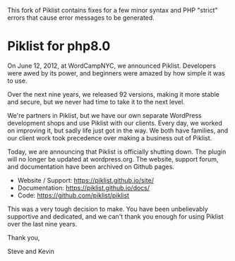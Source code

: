This fork of Piklist contains fixes for a few minor syntax and PHP "strict" errors that cause error messages to be generated. 

# Piklist for php8.0

On June 12, 2012, at WordCampNYC, we announced Piklist. Developers were awed by its power, and beginners were amazed by how simple it was to use.

Over the next nine years, we released 92 versions, making it more stable and secure, but we never had time to take it to the next level.

We're partners in Piklist, but we have our own separate WordPress development shops and use Piklist with our clients. Every day, we worked on improving it, but sadly life just got in the way. We both have families, and our client work took precedence over making a business out of Piklist. 

Today, we are announcing that Piklist is officially shutting down. The plugin will no longer be updated at wordpress.org. The website, support forum, and documentation have been archived on Github pages. 

* Website / Support: https://piklist.github.io/site/
* Documentation: https://piklist.github.io/docs/
* Code: https://github.com/piklist/piklist


This was a very tough decision to make. You have been unbelievably supportive and dedicated, and we can't thank you enough for using Piklist over the last nine years.

Thank you,

Steve and Kevin
